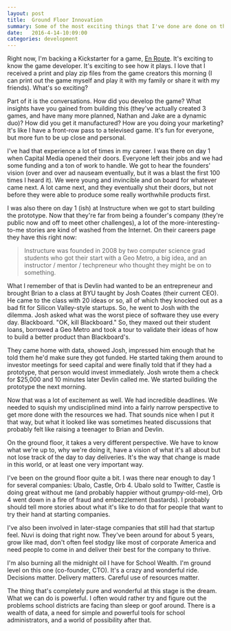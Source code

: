 ```yaml
---
layout: post
title:  Ground Floor Innovation
summary: Some of the most exciting things that I've done are done on the ground floor.
date:   2016-4-14-10:09:00
categories: development
---
```


Right now, I'm backing a Kickstarter for a game, [En Route](#).  It's exciting to know the game developer.  It's exciting to see how it plays.  I love that I received a print and play zip files from the game creators this morning (I can print out the game myself and play it with my family or share it with my friends).  What's so exciting?

Part of it is the conversations.  How did you develop the game?  What insights have you gained from building this (they've actually created 3 games, and have many more planned, Nathan and Jake are a dynamic duo)?  How did you get it manufactured?  How are you doing your marketing?  It's like I have a front-row pass to a televised game.  It's fun for everyone, but more fun to be up close and personal.

I've had that experience a lot of times in my career.  I was there on day 1 when Capital Media opened their doors.  Everyone left their jobs and we had some funding and a ton of work to handle.  We got to hear the founders' vision (over and over ad nauseam eventually, but it was a blast the first 100 times I heard it).  We were young and invincible and on board for whatever came next.  A lot came next, and they eventually shut their doors, but not before they were able to produce some really worthwhile products first.

I was also there on day 1 (ish) at Instructure when we got to start building the prototype.  Now that they're far from being a founder's company (they're public now and off to meet other challenges), a lot of the more-interesting-to-me stories are kind of washed from the Internet.  On their careers page they have this right now:

> Instructure was founded in 2008 by two computer science grad students who got their start with a Geo Metro, a big idea, and an instructor / mentor / techpreneur who thought they might be on to something.

What I remember of that is Devlin had wanted to be an entrepreneur and brought Brian to a class at BYU taught by Josh Coates (their current CEO).  He came to the class with 20 ideas or so, all of which they knocked out as a bad fit for Silicon Valley-style startups.  So, he went to Josh with the dilemma.  Josh asked what was the worst piece of software they use every day.  Blackboard.  "OK, kill Blackboard."  So, they maxed out their student loans, borrowed a Geo Metro and took a tour to validate their ideas of how to build a better product than Blackboard's.

They came home with data, showed Josh, impressed him enough that he told them he'd make sure they got funded.  He started taking them around to investor meetings for seed capital and were finally told that if they had a prototype, that person would invest immediately.  Josh wrote them a check for $25,000 and 10 minutes later Devlin called me.  We started building the prototype the next morning.

Now that was a lot of excitement as well.  We had incredible deadlines.  We needed to squish my undisciplined mind into a fairly narrow perspective to get more done with the resources we had.  That sounds nice when I put it that way, but what it looked like was sometimes heated discussions that probably felt like raising a teenager to Brian and Devlin.

On the ground floor, it takes a very different perspective.  We have to know what we're up to, why we're doing it, have a vision of what it's all about but not lose track of the day to day deliveries.  It's the way that change is made in this world, or at least one very important way.

I've been on the ground floor quite a bit.  I was there near enough to day 1 for several companies: Ubalo, Castle, Orb 4.  Ubalo sold to Twitter, Castle is doing great without me (and probably happier without grumpy-old-me), Orb 4 went down in a fire of fraud and embezzlement (bastards).  I probably should tell more stories about what it's like to do that for people that want to try their hand at starting companies.

I've also been involved in later-stage companies that still had that startup feel.  Nuvi is doing that right now.  They've been around for about 5 years, grow like mad, don't often feel stodgy like most of corporate America and need people to come in and deliver their best for the company to thrive.

I'm also burning all the midnight oil I have for School Wealth.  I'm ground level on this one (co-founder, CTO).  It's a crazy and wonderful ride.  Decisions matter.  Delivery matters.  Careful use of resources matter.

The thing that's completely pure and wonderful at this stage is the dream.  What we can do is powerful.  I often would rather try and figure out the problems school districts are facing than sleep or goof around.  There is a wealth of data, a need for simple and powerful tools for school administrators, and a world of possibility after that.


